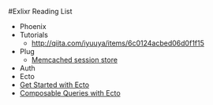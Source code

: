 #Exlixr Reading List

* Phoenix
 * Tutorials
   * http://qiita.com/iyuuya/items/6c0124acbed06d0f1f15
 * Plug
   * [Memcached session store](https://github.com/gutschilla/plug-session-memcached)
 * Auth
* Ecto
 * [Get Started with Ecto](http://blog.tokafish.com/rails-to-phoenix-getting-started-with-ecto/)
 * [Composable Queries with Ecto](https://blog.drewolson.org/composable-queries-ecto/)
